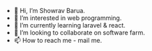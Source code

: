- 👋 Hi, I’m Showrav Barua. 
- 👀 I’m interested in web programming. 
- 🌱 I’m currently learning laravel & react. 
- 💞️ I’m looking to collaborate on software farm. 
- 📫 How to reach me - mail me. 

<!---
Showrav3/Showrav3 is a ✨ special ✨ repository because its `README.md` (this file) appears on your GitHub profile.
You can click the Preview link to take a look at your changes.
--->
